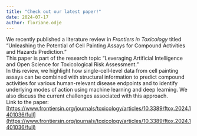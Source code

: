 ```yaml
---
title: "Check out our latest paper!"
date: 2024-07-17
author: floriane.odje
---
```


We recently published a literature review in *Frontiers in Toxicology* titled “Unleashing the Potential of Cell Painting Assays for Compound Activities and Hazards Prediction.”  
This paper is part of the research topic “Leveraging Artificial Intelligence and Open Science for Toxicological Risk Assessment.”  
In this review, we highlight how single-cell-level data from cell painting assays can be combined with structural information to predict compound activities for various human-relevant disease endpoints and to identify underlying modes of action using machine learning and deep learning. We also discuss the current challenges associated with this approach.  
Link to the paper: [https://www.frontiersin.org/journals/toxicology/articles/10.3389/ftox.2024.1401036/full](https://www.frontiersin.org/journals/toxicology/articles/10.3389/ftox.2024.1401036/full)
